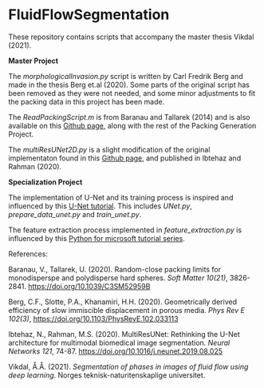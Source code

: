 # FluidFlowSegmentation
These repository contains scripts that accompany the master thesis Vikdal (2021).

**Master Project**

The *morphologicalInvasion.py* script is written by Carl Fredrik Berg and made in the thesis Berg et.al (2020). Some parts of the original script has been removed as they were not needed, and some minor adjustments to fit the packing data in this project has been made.

The *ReadPackingScript.m* is from Baranau and Tallarek (2014) and is also available on this [Github page](https://github.com/VasiliBaranov/packing-generation), along with the rest of the Packing Generation Project.

The *multiResUNet2D.py* is a slight modification of the original implementaton found in this [Github page](https://github.com/nibtehaz/MultiResUNet), and published in  Ibtehaz and Rahman (2020).

**Specialization Project**

The implementation of U-Net and its training process is inspired and influenced by this [U-Net tutorial](https://github.com/nikhilroxtomar/Multiclass-Segmentation-in-Unet). This includes *UNet.py*, *prepare_data_unet.py* and *train_unet.py*.

The feature extraction process implemented in *feature_extraction.py* is influenced by this [Python for microsoft tutorial series](https://github.com/bnsreenu/python_for_microscopists).

References:

Baranau, V., Tallarek, U. (2020). Random-close packing limits for monodisperspe and polydisperse hard spheres. *Soft Matter 10(21)*, 3826-2841. https://doi.org/10.1039/C3SM52959B

Berg, C.F., Slotte, P.A., Khanamiri, H.H. (2020). Geometrically derived efficiency of slow immiscible displacement in porous media. *Phys Rev E 102(3)*, https://doi.org/10.1103/PhysRevE.102.033113

Ibtehaz, N., Rahman, M.S. (2020). MultiResUNet: Rethinking the U-Net architecture for multimodal biomedical image segmentation. *Neural Networks 121*, 74-87. https://doi.org/10.1016/j.neunet.2019.08.025

Vikdal, Å.Å. (2021). *Segmentation of phases in images of fluid flow using deep learning*. Norges teknisk-naturitenskaplige universitet.
